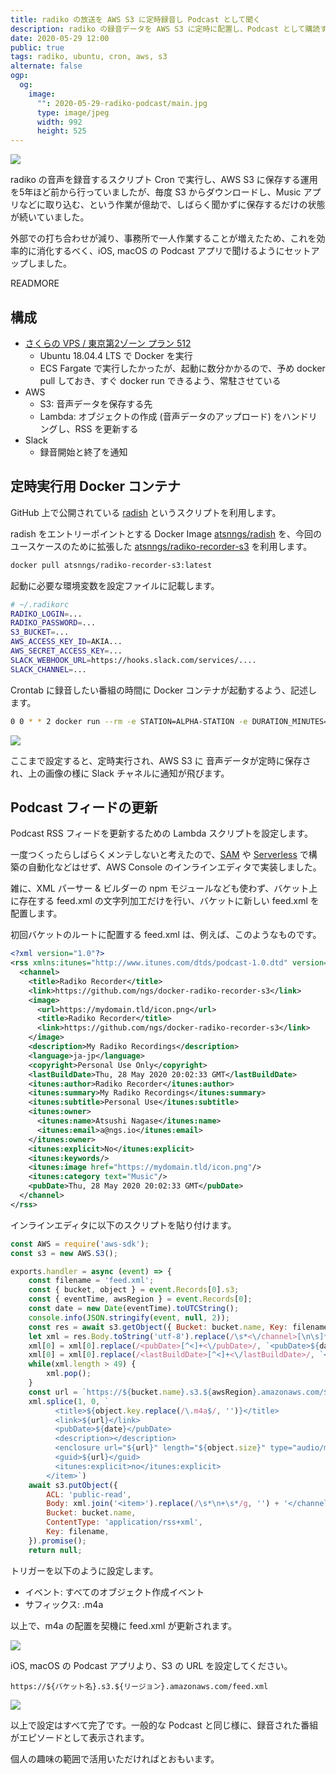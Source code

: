 ```yaml
---
title: radiko の放送を AWS S3 に定時録音し Podcast として聞く
description: radiko の録音データを AWS S3 に定時に配置し、Podcast として購読する設定を行いました。
date: 2020-05-29 12:00
public: true
tags: radiko, ubuntu, cron, aws, s3
alternate: false
ogp:
  og:
    image:
      "": 2020-05-29-radiko-podcast/main.jpg
      type: image/jpeg
      width: 992
      height: 525
---
```


![](2020-05-29-radiko-podcast/main.jpg)

radiko の音声を録音するスクリプト Cron で実行し、AWS S3 に保存する運用を5年ほど前から行っていましたが、毎度 S3 からダウンロードし、Music アプリなどに取り込む、という作業が億劫で、しばらく聞かずに保存するだけの状態が続いていました。

外部での打ち合わせが減り、事務所で一人作業することが増えたため、これを効率的に消化するべく、iOS, macOS の Podcast アプリで聞けるようにセットアップしました。

READMORE

## 構成

- [さくらの VPS / 東京第2ゾーン プラン 512](https://secure.sakura.ad.jp/order/vps/#/plan/plan-id/3417)
  - Ubuntu 18.04.4 LTS で Docker を実行
  - ECS Fargate で実行したかったが、起動に数分かかるので、予め docker pull しておき、すぐ docker run できるよう、常駐させている
- AWS
  - S3: 音声データを保存する先
  - Lambda: オブジェクトの作成 (音声データのアップロード) をハンドリングし、RSS を更新する
- Slack
  - 録音開始と終了を通知

## 定時実行用 Docker コンテナ

GitHub 上で公開されている [radish] というスクリプトを利用します。

radish をエントリーポイントとする Docker Image [atsnngs/radish] を、今回のユースケースのために拡張した [atsnngs/radiko-recorder-s3] を利用します。

```sh
docker pull atsnngs/radiko-recorder-s3:latest
```

起動に必要な環境変数を設定ファイルに記載します。

```sh
# ~/.radikorc
RADIKO_LOGIN=...
RADIKO_PASSWORD=...
S3_BUCKET=...
AWS_ACCESS_KEY_ID=AKIA...
AWS_SECRET_ACCESS_KEY=...
SLACK_WEBHOOK_URL=https://hooks.slack.com/services/....
SLACK_CHANNEL=...
```

Crontab に録音したい番組の時間に Docker コンテナが起動するよう、記述します。

```sh
0 0 * * 2 docker run --rm -e STATION=ALPHA-STATION -e DURATION_MINUTES=60 --env-file /home/ngs/.radikorc atsnngs/radiko-recorder-s3
```

![](2020-05-29-radiko-podcast/slack.png)

ここまで設定すると、定時実行され、AWS S3 に 音声データが定時に保存され、上の画像の様に Slack チャネルに通知が飛びます。

## Podcast フィードの更新

Podcast RSS フィードを更新するための Lambda スクリプトを設定します。

一度つくったらしばらくメンテしないと考えたので、[SAM] や [Serverless] で構築の自動化などはせず、AWS Console のインラインエディタで実装しました。

雑に、XML パーサー & ビルダーの npm モジュールなども使わず、バケット上に存在する feed.xml の文字列加工だけを行い、バケットに新しい feed.xml を配置します。

初回バケットのルートに配置する feed.xml は、例えば、このようなものです。

```xml
<?xml version="1.0"?>
<rss xmlns:itunes="http://www.itunes.com/dtds/podcast-1.0.dtd" version="2.0">
  <channel>
    <title>Radiko Recorder</title>
    <link>https://github.com/ngs/docker-radiko-recorder-s3</link>
    <image>
      <url>https://mydomain.tld/icon.png</url>
      <title>Radiko Recorder</title>
      <link>https://github.com/ngs/docker-radiko-recorder-s3</link>
    </image>
    <description>My Radiko Recordings</description>
    <language>ja-jp</language>
    <copyright>Personal Use Only</copyright>
    <lastBuildDate>Thu, 28 May 2020 20:02:33 GMT</lastBuildDate>
    <itunes:author>Radiko Recorder</itunes:author>
    <itunes:summary>My Radiko Recordings</itunes:summary>
    <itunes:subtitle>Personal Use</itunes:subtitle>
    <itunes:owner>
      <itunes:name>Atsushi Nagase</itunes:name>
      <itunes:email>a@ngs.io</itunes:email>
    </itunes:owner>
    <itunes:explicit>No</itunes:explicit>
    <itunes:keywords/>
    <itunes:image href="https://mydomain.tld/icon.png"/>
    <itunes:category text="Music"/>
    <pubDate>Thu, 28 May 2020 20:02:33 GMT</pubDate>
  </channel>
</rss>
```

インラインエディタに以下のスクリプトを貼り付けます。

```js
const AWS = require('aws-sdk');
const s3 = new AWS.S3();

exports.handler = async (event) => {
    const filename = 'feed.xml';
    const { bucket, object } = event.Records[0].s3;
    const { eventTime, awsRegion } = event.Records[0];
    const date = new Date(eventTime).toUTCString();
    console.info(JSON.stringify(event, null, 2));
    const res = await s3.getObject({ Bucket: bucket.name, Key: filename }).promise();
    let xml = res.Body.toString('utf-8').replace(/\s*<\/channel>[\n\s]*<\/rss>/, '').split('<item>');
    xml[0] = xml[0].replace(/<pubDate>[^<]+<\/pubDate>/, `<pubDate>${date}</pubDate>`);
    xml[0] = xml[0].replace(/<lastBuildDate>[^<]+<\/lastBuildDate>/, `<lastBuildDate>${date}</lastBuildDate>`);
    while(xml.length > 49) {
        xml.pop();
    }
    const url = `https://${bucket.name}.s3.${awsRegion}.amazonaws.com/${object.key}`;
    xml.splice(1, 0, `
          <title>${object.key.replace(/\.m4a$/, '')}</title>
          <link>${url}</link>
          <pubDate>${date}</pubDate>
          <description></description>
          <enclosure url="${url}" length="${object.size}" type="audio/m4a" />
          <guid>${url}</guid>
          <itunes:explicit>no</itunes:explicit>
        </item>`)
    await s3.putObject({
        ACL: 'public-read',
        Body: xml.join('<item>').replace(/\s*\n+\s*/g, '') + '</channel></rss>',
        Bucket: bucket.name,
        ContentType: 'application/rss+xml',
        Key: filename,
    }).promise();
    return null;
```

トリガーを以下のように設定します。

- イベント: すべてのオブジェクト作成イベント
- サフィックス: .m4a

以上で、m4a の配置を契機に feed.xml が更新されます。

![](2020-05-29-radiko-podcast/add.png)

iOS, macOS の Podcast アプリより、S3 の URL を設定してください。

```
https://${バケット名}.s3.${リージョン}.amazonaws.com/feed.xml
```

![](2020-05-29-radiko-podcast/list.png)

以上で設定はすべて完了です。一般的な Podcast と同じ様に、録音された番組がエピソードとして表示されます。

個人の趣味の範囲で活用いただければとおもいます。

[radish]: https://github.com/uru2/radish
[atsnngs/radish]: https://hub.docker.com/r/atsnngs/radish/
[atsnngs/radiko-recorder-s3]: https://hub.docker.com/r/atsnngs/radiko-recorder-s3/
[Serverless]: https://www.serverless.com/
[SAM]: https://aws.amazon.com/serverless/sam/
